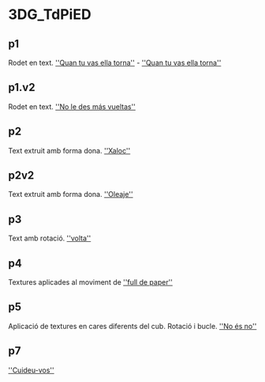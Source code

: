 # 3DG_TdPiED
## p1

Rodet en text. [''Quan tu vas ella torna''](p1.gif) - [''Quan tu vas ella torna''](p1.mp4)

## p1.v2

Rodet en text. [''No le des más vueltas''](p1v2.gif)

## p2

Text extruit amb forma dona. [''Xaloc''](p2.gif)

## p2v2

Text extruit amb forma dona. [''Oleaje''](p2v2.gif)

## p3

Text amb rotació. [''volta''](p3.gif)

## p4

Textures aplicades al moviment de [''full de paper''](p4.gif)

## p5

Aplicació de textures en cares diferents del cub. Rotació i bucle. [''No és no''](p5.gif)

## p7

[''Cuideu-vos''](p7.gif)



